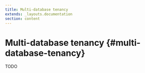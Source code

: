 ```yaml
---
title: Multi-database tenancy
extends: _layouts.documentation
section: content
---
```


# Multi-database tenancy {#multi-database-tenancy}

TODO

